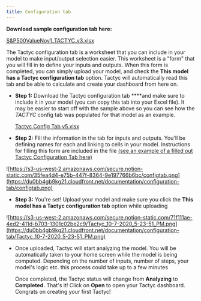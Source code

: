 ```yaml
---
title: Configuration tab
---
```

**Download sample configuration tab here:** 

[S&P500ValueNov1_TACTYC_v3.xlsx](https://du0bb4gb9kg21.cloudfront.net/documentation/configuration-tab/S%26P500ValueNov1_TACTYC_v3.xlsx)

The Tactyc configuration tab is a worksheet that you can include in your model to make input/output selection easier. This worksheet is a "form" that you will fill in to define your inputs and outputs. When this form is completed, you can simply upload your model, and check the **This model has a Tactyc configuration tab** option. Tactyc will automatically read this tab and be able to calculate and create your dashboard from here on.

- **Step 1:** Download the Tactyc configuration tab ****and make sure to include it in your model (you can copy this tab into your Excel file). It may be easier to start off with the sample above so you can see how the *TACTYC* config tab was populated for that model as an example.

    [Tactyc Config Tab v5.xlsx](https://du0bb4gb9kg21.cloudfront.net/documentation/configuration-tab/Tactyc+Config+Tab+v5.xlsx)

- **Step 2:**  Fill the information in the tab for inputs and outputs. You'll be defining names for each and linking to cells in your model. Instructions for filling this form are included in the file [(see an example of a filled out Tactyc Configuration Tab here)](https://du0bb4gb9kg21.cloudfront.net/documentation/configuration-tab/AppleAug20_config.xlsx)

![https://s3-us-west-2.amazonaws.com/secure.notion-static.com/35fea4d4-e75b-447f-8364-9e197766b6bc/configtab.png](https://du0bb4gb9kg21.cloudfront.net/documentation/configuration-tab/configtab.png)

- **Step 3:**  You're set! Upload your model and make sure you click the **This model has a Tactyc configuration tab** option while uploading

![https://s3-us-west-2.amazonaws.com/secure.notion-static.com/71f111ae-4ed2-411d-b703-1301c02be2c9/Tactyc_10-7-2020_5-23-51_PM.png](https://du0bb4gb9kg21.cloudfront.net/documentation/configuration-tab/Tactyc_10-7-2020_5-23-51_PM.png)

- Once uploaded, Tactyc will start analyzing the model. You will be automatically taken to your home screen while the model is being computed. Depending on the number of inputs, number of steps, your model's logic etc. this process could take up to a few minutes

    Once completed, the Tactyc status will change from **Analyzing** to **Completed.** That's it! Click on **Open** to open your Tactyc dashboard. Congrats on creating your first Tactyc!